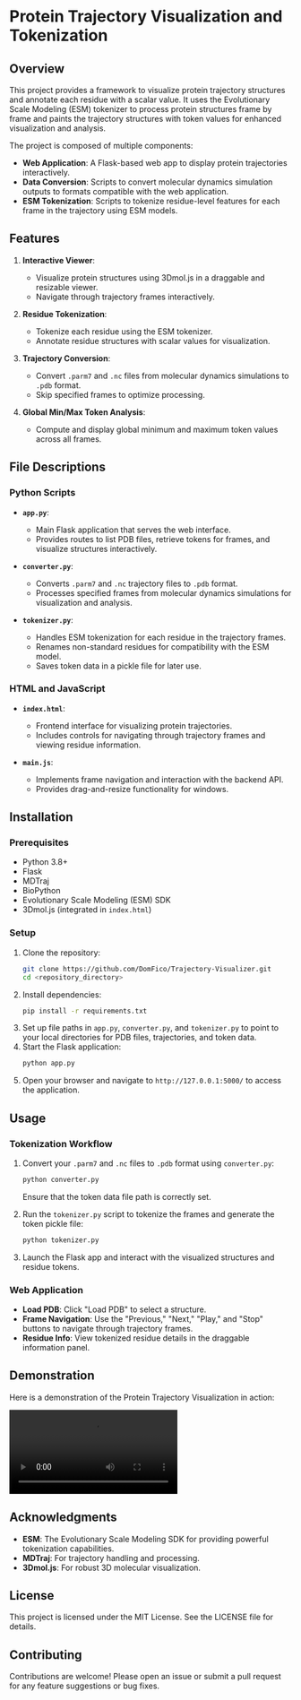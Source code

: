 # Protein Trajectory Visualization and Tokenization

## Overview
This project provides a framework to visualize protein trajectory structures and annotate each residue with a scalar value. It uses the Evolutionary Scale Modeling (ESM) tokenizer to process protein structures frame by frame and paints the trajectory structures with token values for enhanced visualization and analysis.

The project is composed of multiple components:
- **Web Application**: A Flask-based web app to display protein trajectories interactively.
- **Data Conversion**: Scripts to convert molecular dynamics simulation outputs to formats compatible with the web application.
- **ESM Tokenization**: Scripts to tokenize residue-level features for each frame in the trajectory using ESM models.

## Features
1. **Interactive Viewer**:
   - Visualize protein structures using 3Dmol.js in a draggable and resizable viewer.
   - Navigate through trajectory frames interactively.

2. **Residue Tokenization**:
   - Tokenize each residue using the ESM tokenizer.
   - Annotate residue structures with scalar values for visualization.

3. **Trajectory Conversion**:
   - Convert `.parm7` and `.nc` files from molecular dynamics simulations to `.pdb` format.
   - Skip specified frames to optimize processing.

4. **Global Min/Max Token Analysis**:
   - Compute and display global minimum and maximum token values across all frames.

## File Descriptions

### Python Scripts

- **`app.py`**:
  - Main Flask application that serves the web interface.
  - Provides routes to list PDB files, retrieve tokens for frames, and visualize structures interactively.

- **`converter.py`**:
  - Converts `.parm7` and `.nc` trajectory files to `.pdb` format.
  - Processes specified frames from molecular dynamics simulations for visualization and analysis.

- **`tokenizer.py`**:
  - Handles ESM tokenization for each residue in the trajectory frames.
  - Renames non-standard residues for compatibility with the ESM model.
  - Saves token data in a pickle file for later use.

### HTML and JavaScript

- **`index.html`**:
  - Frontend interface for visualizing protein trajectories.
  - Includes controls for navigating through trajectory frames and viewing residue information.

- **`main.js`**:
  - Implements frame navigation and interaction with the backend API.
  - Provides drag-and-resize functionality for windows.

## Installation

### Prerequisites
- Python 3.8+
- Flask
- MDTraj
- BioPython
- Evolutionary Scale Modeling (ESM) SDK
- 3Dmol.js (integrated in `index.html`)

### Setup
1. Clone the repository:
   ```bash
   git clone https://github.com/DomFico/Trajectory-Visualizer.git
   cd <repository_directory>
   ```
2. Install dependencies:
   ```bash
   pip install -r requirements.txt
   ```
3. Set up file paths in `app.py`, `converter.py`, and `tokenizer.py` to point to your local directories for PDB files, trajectories, and token data.
4. Start the Flask application:
   ```bash
   python app.py
   ```
5. Open your browser and navigate to `http://127.0.0.1:5000/` to access the application.

## Usage

### Tokenization Workflow
1. Convert your `.parm7` and `.nc` files to `.pdb` format using `converter.py`:
   ```bash
   python converter.py
   ```
   Ensure that the token data file path is correctly set.

2. Run the `tokenizer.py` script to tokenize the frames and generate the token pickle file:
   ```bash
   python tokenizer.py
   ```

3. Launch the Flask app and interact with the visualized structures and residue tokens.

### Web Application
- **Load PDB**: Click "Load PDB" to select a structure.
- **Frame Navigation**: Use the "Previous," "Next," "Play," and "Stop" buttons to navigate through trajectory frames.
- **Residue Info**: View tokenized residue details in the draggable information panel.

## Demonstration
Here is a demonstration of the Protein Trajectory Visualization in action:

![Demo Video](static/media/demo.webm)

## Acknowledgments
- **ESM**: The Evolutionary Scale Modeling SDK for providing powerful tokenization capabilities.
- **MDTraj**: For trajectory handling and processing.
- **3Dmol.js**: For robust 3D molecular visualization.

## License
This project is licensed under the MIT License. See the LICENSE file for details.

## Contributing
Contributions are welcome! Please open an issue or submit a pull request for any feature suggestions or bug fixes.

